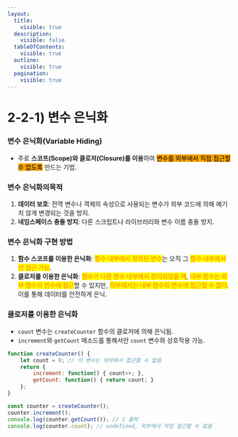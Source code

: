 ```yaml
---
layout:
  title:
    visible: true
  description:
    visible: false
  tableOfContents:
    visible: true
  outline:
    visible: true
  pagination:
    visible: true
---
```


# 2-2-1) 변수 은닉화

### 변수 은닉화(Variable Hiding)

* 주로 **스코프(Scope)와 클로저(Closure)를 이용**하여 <mark style="background-color:orange;">변수를 외부에서 직접 접근할 수 없도록</mark> 만드는 기법.

### 변수 은닉화의목적

1. **데이터 보호**: 전역 변수나 객체의 속성으로 사용되는 변수가 외부 코드에 의해 예기치 않게 변경되는 것을 방지.
2. **네임스페이스 충돌 방지**: 다른 스크립트나 라이브러리와 변수 이름 충돌 방지.

### 변수 은닉화 구현 방법

1. **함수 스코프를 이용한 은닉화**: <mark style="color:orange;">**함수 내부에서 정의된 변수**</mark>는 오직 그 <mark style="color:orange;">**함수 내부에서만 접근 가능**</mark>.
2. **클로저를 이용한 은닉화**: <mark style="color:orange;">**함수가 다른 함수 내부에서 정의되었을 때**</mark>, <mark style="color:orange;">**내부 함수는 외부 함수의 변수에 접근**</mark>할 수 있지만, <mark style="color:orange;">**외부에서는 내부 함수의 변수에 접근할 수 없다**</mark>. 이를 통해 데이터를 안전하게 은닉.

### **클로저를 이용한 은닉화**

* `count` 변수는 `createCounter` 함수의 클로저에 의해 은닉됨.
* `increment`와 `getCount` 메소드를 통해서만 `count` 변수와 상호작용 가능.

```javascript
function createCounter() { 
    let count = 0; // 이 변수는 외부에서 접근할 수 없음
    return {
        increment: function() { count++; },
        getCount: function() { return count; }
    };
}

const counter = createCounter(); 
counter.increment(); 
console.log(counter.getCount()); // 1 출력 
console.log(counter.count); // undefined, 외부에서 직접 접근할 수 없음
```

